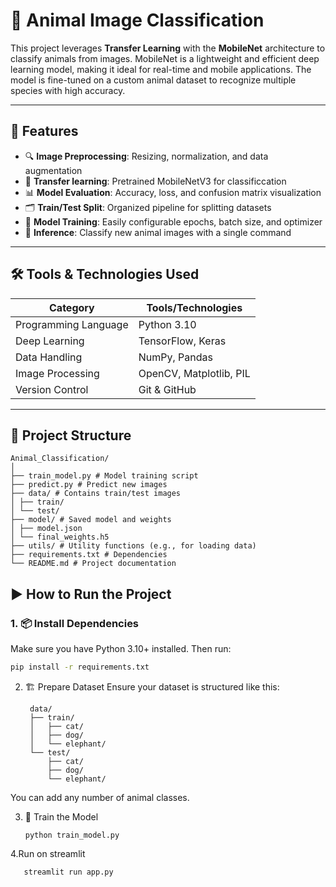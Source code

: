 # 🐾 Animal Image Classification

This project leverages **Transfer Learning** with the **MobileNet** architecture to classify animals from images. MobileNet is a lightweight and efficient deep learning model, making it ideal for real-time and mobile applications. The model is fine-tuned on a custom animal dataset to recognize multiple species with high accuracy.

---

## 📌 Features

- 🔍 **Image Preprocessing**: Resizing, normalization, and data augmentation
- 🧠 **Transfer learning**: Pretrained MobileNetV3 for classificcation
- 📊 **Model Evaluation**: Accuracy, loss, and confusion matrix visualization
- 🗂️ **Train/Test Split**: Organized pipeline for splitting datasets
- 🚀 **Model Training**: Easily configurable epochs, batch size, and optimizer
- 🧪 **Inference**: Classify new animal images with a single command

---

## 🛠️ Tools & Technologies Used

| Category            | Tools/Technologies                      |
|---------------------|------------------------------------------|
| Programming Language| Python 3.10                              |
| Deep Learning       | TensorFlow, Keras                        |
| Data Handling       | NumPy, Pandas                            |
| Image Processing    | OpenCV, Matplotlib, PIL                  |                      
| Version Control     | Git & GitHub                             |

---

## 📁 Project Structure

    Animal_Classification/
    │
    ├── train_model.py # Model training script
    ├── predict.py # Predict new images
    ├── data/ # Contains train/test images
    │ ├── train/
    │ └── test/
    ├── model/ # Saved model and weights
    │ ├── model.json
    │ └── final_weights.h5
    ├── utils/ # Utility functions (e.g., for loading data)
    ├── requirements.txt # Dependencies
    └── README.md # Project documentation


## ▶️ How to Run the Project

### 1. 📦 Install Dependencies

Make sure you have Python 3.10+ installed. Then run:

```bash
pip install -r requirements.txt
```

2. 🏗 Prepare Dataset
Ensure your dataset is structured like this:

        data/
        ├── train/
        │   ├── cat/
        │   ├── dog/
        │   └── elephant/
        └── test/
            ├── cat/
            ├── dog/
            └── elephant/
You can add any number of animal classes.

3. 🧠 Train the Model

       python train_model.py
   
4.Run on streamlit

       streamlit run app.py
       
